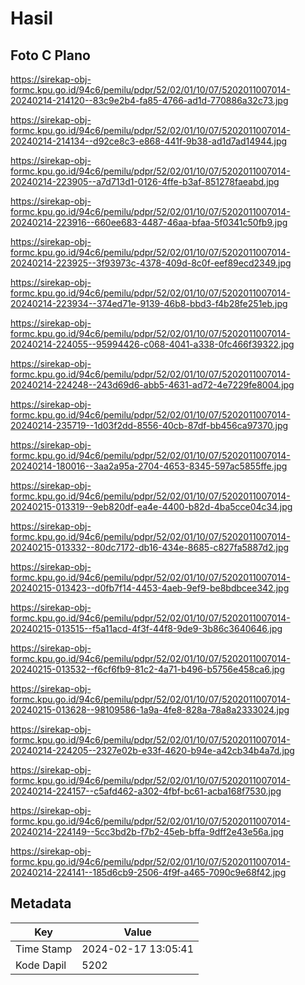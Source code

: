 # Hasil

## Foto C Plano

https://sirekap-obj-formc.kpu.go.id/94c6/pemilu/pdpr/52/02/01/10/07/5202011007014-20240214-214120--83c9e2b4-fa85-4766-ad1d-770886a32c73.jpg

https://sirekap-obj-formc.kpu.go.id/94c6/pemilu/pdpr/52/02/01/10/07/5202011007014-20240214-214134--d92ce8c3-e868-441f-9b38-ad1d7ad14944.jpg

https://sirekap-obj-formc.kpu.go.id/94c6/pemilu/pdpr/52/02/01/10/07/5202011007014-20240214-223905--a7d713d1-0126-4ffe-b3af-851278faeabd.jpg

https://sirekap-obj-formc.kpu.go.id/94c6/pemilu/pdpr/52/02/01/10/07/5202011007014-20240214-223916--660ee683-4487-46aa-bfaa-5f0341c50fb9.jpg

https://sirekap-obj-formc.kpu.go.id/94c6/pemilu/pdpr/52/02/01/10/07/5202011007014-20240214-223925--3f93973c-4378-409d-8c0f-eef89ecd2349.jpg

https://sirekap-obj-formc.kpu.go.id/94c6/pemilu/pdpr/52/02/01/10/07/5202011007014-20240214-223934--374ed71e-9139-46b8-bbd3-f4b28fe251eb.jpg

https://sirekap-obj-formc.kpu.go.id/94c6/pemilu/pdpr/52/02/01/10/07/5202011007014-20240214-224055--95994426-c068-4041-a338-0fc466f39322.jpg

https://sirekap-obj-formc.kpu.go.id/94c6/pemilu/pdpr/52/02/01/10/07/5202011007014-20240214-224248--243d69d6-abb5-4631-ad72-4e7229fe8004.jpg

https://sirekap-obj-formc.kpu.go.id/94c6/pemilu/pdpr/52/02/01/10/07/5202011007014-20240214-235719--1d03f2dd-8556-40cb-87df-bb456ca97370.jpg

https://sirekap-obj-formc.kpu.go.id/94c6/pemilu/pdpr/52/02/01/10/07/5202011007014-20240214-180016--3aa2a95a-2704-4653-8345-597ac5855ffe.jpg

https://sirekap-obj-formc.kpu.go.id/94c6/pemilu/pdpr/52/02/01/10/07/5202011007014-20240215-013319--9eb820df-ea4e-4400-b82d-4ba5cce04c34.jpg

https://sirekap-obj-formc.kpu.go.id/94c6/pemilu/pdpr/52/02/01/10/07/5202011007014-20240215-013332--80dc7172-db16-434e-8685-c827fa5887d2.jpg

https://sirekap-obj-formc.kpu.go.id/94c6/pemilu/pdpr/52/02/01/10/07/5202011007014-20240215-013423--d0fb7f14-4453-4aeb-9ef9-be8bdbcee342.jpg

https://sirekap-obj-formc.kpu.go.id/94c6/pemilu/pdpr/52/02/01/10/07/5202011007014-20240215-013515--f5a11acd-4f3f-44f8-9de9-3b86c3640646.jpg

https://sirekap-obj-formc.kpu.go.id/94c6/pemilu/pdpr/52/02/01/10/07/5202011007014-20240215-013532--f6cf6fb9-81c2-4a71-b496-b5756e458ca6.jpg

https://sirekap-obj-formc.kpu.go.id/94c6/pemilu/pdpr/52/02/01/10/07/5202011007014-20240215-013628--98109586-1a9a-4fe8-828a-78a8a2333024.jpg

https://sirekap-obj-formc.kpu.go.id/94c6/pemilu/pdpr/52/02/01/10/07/5202011007014-20240214-224205--2327e02b-e33f-4620-b94e-a42cb34b4a7d.jpg

https://sirekap-obj-formc.kpu.go.id/94c6/pemilu/pdpr/52/02/01/10/07/5202011007014-20240214-224157--c5afd462-a302-4fbf-bc61-acba168f7530.jpg

https://sirekap-obj-formc.kpu.go.id/94c6/pemilu/pdpr/52/02/01/10/07/5202011007014-20240214-224149--5cc3bd2b-f7b2-45eb-bffa-9dff2e43e56a.jpg

https://sirekap-obj-formc.kpu.go.id/94c6/pemilu/pdpr/52/02/01/10/07/5202011007014-20240214-224141--185d6cb9-2506-4f9f-a465-7090c9e68f42.jpg


## Metadata

| Key        | Value               |
| ---------- | ------------------- |
| Time Stamp | 2024-02-17 13:05:41 |
| Kode Dapil | 5202                |



